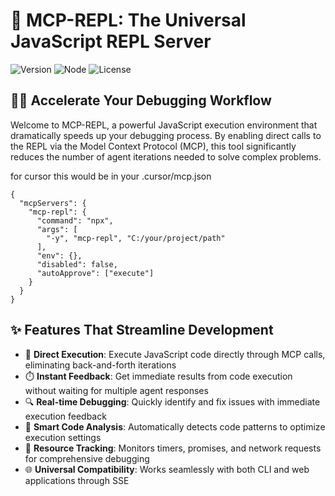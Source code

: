 # 🚀 MCP-REPL: The Universal JavaScript REPL Server

![Version](https://img.shields.io/badge/version-1.0.114-blue)
![Node](https://img.shields.io/badge/node-%3E%3D14.0.0-green)
![License](https://img.shields.io/badge/license-MIT-orange)

## 🧙‍♂️ Accelerate Your Debugging Workflow

Welcome to MCP-REPL, a powerful JavaScript execution environment that dramatically speeds up your debugging process. By enabling direct calls to the REPL via the Model Context Protocol (MCP), this tool significantly reduces the number of agent iterations needed to solve complex problems.

for cursor this would be in your .cursor/mcp.json
```
{
  "mcpServers": {
    "mcp-repl": {
      "command": "npx",
      "args": [
        "-y", "mcp-repl", "C:/your/project/path"
      ],
      "env": {},
      "disabled": false,
      "autoApprove": ["execute"]
    }
  }
}
```

## ✨ Features That Streamline Development

- 🚀 **Direct Execution**: Execute JavaScript code directly through MCP calls, eliminating back-and-forth iterations
- ⏱️ **Instant Feedback**: Get immediate results from code execution without waiting for multiple agent responses
- 🔍 **Real-time Debugging**: Quickly identify and fix issues with immediate execution feedback
- 🧠 **Smart Code Analysis**: Automatically detects code patterns to optimize execution settings
- 🔄 **Resource Tracking**: Monitors timers, promises, and network requests for comprehensive debugging
- 🌐 **Universal Compatibility**: Works seamlessly with both CLI and web applications through SSE

